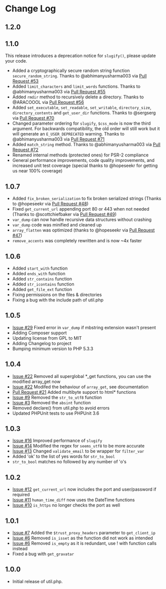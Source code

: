 Change Log
==========

1.2.0
-----


1.1.0
-----

This release introduces a deprecation notice for `slugify()`, please update your code.

* Added a cryptographically secure random string function `secure_random_string`. Thanks to @abhimanyusharma003 via [Pull Request #53](https://github.com/brandonwamboldt/utilphp/pull/53)
* Added `limit_characters` and `limit_words` functions. Thanks to @abhimanyusharma003 via [Pull Request #55](https://github.com/brandonwamboldt/utilphp/pull/55)
* Added `rmdir` method to recursively delete a directory. Thanks to @ARACOOOL via [Pull Request #56](https://github.com/brandonwamboldt/utilphp/pull/56)
* Added `set_executable`, `set_readable`, `set_writable`, `directory_size`, `directory_contents` and `get_user_dir` functions. Thanks to @sergserg via [Pull Request #70](https://github.com/brandonwamboldt/utilphp/pull/70)
* Changed parameter ordering for `slugify`, `$css_mode` is now the third argument. For backwards compatibility, the old order will still work but it will generate an `E_USER_DEPRECATED` warning. Thanks to @abhimanyusharma003 via [Pull Request #71](https://github.com/brandonwamboldt/utilphp/pull/71)
* Added `match_string` method. Thanks to @abhimanyusharma003 via [Pull Request #72](https://github.com/brandonwamboldt/utilphp/pull/72)
* Renamed internal methods (protected ones) for PSR-2 compliance
* General performance improvements, code quality improvements, and increased unit test coverage (special thanks to @hopeseekr for getting us near 100% coverage)

1.0.7
-----

* Added `fix_broken_serialization` to fix broken serialized strings (Thanks to @hopeseekr via [Pull Request #48](https://github.com/brandonwamboldt/utilphp/pull/48))
* Fixed `get_current_url` appending port 80 or 443 when not needed (Thanks to @scottchiefbaker via [Pull Request #49](https://github.com/brandonwamboldt/utilphp/pull/49))
* `var_dump` can now handle recursive data structures without crashing
* `var_dump` code was minified and cleaned up
* `array_flatten` was optimized (thanks to @hopeseekr via [Pull Request #47](https://github.com/brandonwamboldt/utilphp/pull/47))
* `remove_accents` was completely rewritten and is now ~4x faster

1.0.6
-----

* Added `start_with` function
* Added `ends_with` function
* Added `str_contains` function
* Added `str_icontains` function
* Added `get_file_ext` function
* Fixing permissions on the files & directories
* Fixing a bug with the include path of util.php

1.0.5
-----

* [Issue #29](https://github.com/brandonwamboldt/utilphp/issues/29) Fixed error in `var_dump` if mbstring extension wasn't present
* Adding Composer support
* Updating license from GPL to MIT
* Adding Changelog to project
* Bumping minimum version to PHP 5.3.3

1.0.4
-----

* [Issue #22](https://github.com/brandonwamboldt/utilphp/issues/22) Removed all superglobal *_get functions, you can use the modified array_get now
* [Issue #22](https://github.com/brandonwamboldt/utilphp/issues/22) Modifed the behaviour of `array_get`, see documentation
* [Pull Request #21](https://github.com/brandonwamboldt/utilphp/pull/21) Added multibyte support to html* functions
* [Issue #9](https://github.com/brandonwamboldt/utilphp/issues/9) Removed the `str_to_utf8` function
* [Issue #3](https://github.com/brandonwamboldt/utilphp/issues/3) Removed the `absint` function
* Removed declare() from util.php to avoid errors
* Updated PHPUnit tests to use PHPUnit 3.6

1.0.3
-----

* [Issue #16](https://github.com/brandonwamboldt/utilphp/issues/16) Improved performance of `slugify`
* [Issue #14](https://github.com/brandonwamboldt/utilphp/issues/14) Modified the regex for `seems_utf8` to be more accurate
* [Issue #13](https://github.com/brandonwamboldt/utilphp/issues/13) Changed `validate_email` to be wrapper for `filter_var`
* Added 'ok' to the list of yes words for `str_to_bool`
* `str_to_bool` matches no followed by any number of 'o's

1.0.2
-----

* [Issue #12](https://github.com/brandonwamboldt/utilphp/issues/12) `get_current_url` now includes the port and user/password if required
* [Issue #11](https://github.com/brandonwamboldt/utilphp/issues/11) `human_time_diff` now uses the DateTime functions
* [Issue #10](https://github.com/brandonwamboldt/utilphp/issues/10) `is_https` no longer checks the port as well

1.0.1
-----

* [Issue #7](https://github.com/brandonwamboldt/utilphp/issues/7) Added the `$trust_proxy_headers` parameter to `get_client_ip`
* [Issue #6](https://github.com/brandonwamboldt/utilphp/issues/6) Removed `is_isset` as the function did not work as intended
* [Issue #6](https://github.com/brandonwamboldt/utilphp/issues/6) Removed `is_empty` as it is redundant, use ! with function calls instead
* Fixed a bug with `get_gravatar`

1.0.0
-----

* Initial release of util.php.
